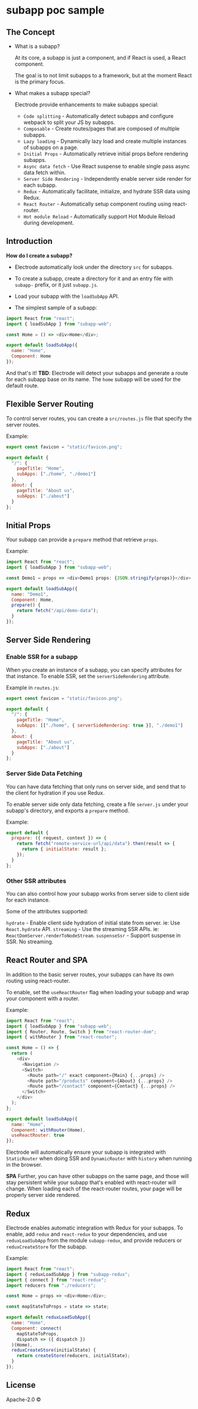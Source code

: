 # subapp poc sample

## The Concept

- What is a subapp?

  At its core, a subapp is just a component, and if React is used, a React component.

  The goal is to not limit subapps to a framework, but at the moment React is the primary focus.

- What makes a subapp special?

  Electrode provide enhancements to make subapps special:

  - `Code splitting` - Automatically detect subapps and configure webpack to split your JS by subapps.
  - `Composable` - Create routes/pages that are composed of multiple subapps.
  - `Lazy loading` - Dynamically lazy load and create multiple instances of subapps on a page.
  - `Initial Props` - Automatically retrieve initial props before rendering subapps.
  - `Async data fetch` - Use React suspense to enable single pass async data fetch within.
  - `Server Side Rendering` - Independently enable server side render for each subapp.
  - `Redux` - Automatically facilitate, initialize, and hydrate SSR data using Redux.
  - `React Router` - Automatically setup component routing using react-router.
  - `Hot module Reload` - Automatically support Hot Module Reload during development.

## Introduction

**How do I create a subapp?**

- Electrode automatically look under the directory `src` for subapps.
- To create a subapp, create a directory for it and an entry file with `subapp-` prefix, or it just `subapp.js`.
- Load your subapp with the `loadSubApp` API.

- The simplest sample of a subapp:

```js
import React from "react";
import { loadSubApp } from "subapp-web";

const Home = () => <div>Home</div>;

export default loadSubApp({
  name: "Home",
  Component: Home
});
```

And that's it! **TBD**: Electrode will detect your subapps and generate a route for each subapp base on its name. The `home` subapp will be used for the default route.

## Flexible Server Routing

To control server routes, you can create a `src/routes.js` file that specify the server routes.

Example:

```js
export const favicon = "static/favicon.png";

export default {
  "/": {
    pageTitle: "Home",
    subApps: ["./home", "./demo1"]
  },
  about: {
    pageTitle: "About us",
    subApps: ["./about"]
  }
};
```

## Initial Props

Your subapp can provide a `prepare` method that retrieve `props`.

Example:

```js
import React from "react";
import { loadSubApp } from "subapp-web";

const Demo1 = props => <div>Demo1 props: {JSON.stringify(props)}</div>;

export default loadSubApp({
  name: "Demo1",
  Component: Home,
  prepare() {
    return fetch("/api/demo-data");
  }
});
```

## Server Side Rendering

### Enable SSR for a subapp

When you create an instance of a subapp, you can specify attributes for that instance. To enable SSR, set the `serverSideRendering` attribute.

Example in `routes.js`:

```js
export const favicon = "static/favicon.png";

export default {
  "/": {
    pageTitle: "Home",
    subApps: [["./home", { serverSideRendering: true }], "./demo1"]
  },
  about: {
    pageTitle: "About us",
    subApps: ["./about"]
  }
};
```

### Server Side Data Fetching

You can have data fetching that only runs on server side, and send that to the client for hydration if you use Redux.

To enable server side only data fetching, create a file `server.js` under your subapp's directory, and exports a `prepare` method.

Example:

```js
export default {
  prepare: ({ request, context }) => {
    return fetch("remote-service-url/api/data").then(result => {
      return { initialState: result };
    });
  }
};
```

### Other SSR attributes

You can also control how your subapp works from server side to client side for each instance.

Some of the attributes supported:

`hydrate` - Enable client side hydration of initial state from server. ie: Use `React.hydrate` API.
`streaming` - Use the streaming SSR APIs. ie: `ReactDomServer.renderToNodeStream`.
`suspenseSsr` - Support suspense in SSR. No streaming.

## React Router and SPA

In addition to the basic server routes, your subapps can have its own routing using react-router.

To enable, set the `useReactRouter` flag when loading your subapp and wrap your component with a router.

Example:

```js
import React from "react";
import { loadSubApp } from "subapp-web";
import { Router, Route, Switch } from "react-router-dom";
import { withRouter } from "react-router";

const Home = () => {
  return (
    <div>
      <Navigation />
      <Switch>
        <Route path="/" exact component={Main} {...props} />
        <Route path="/products" component={About} {...props} />
        <Route path="/contact" component={Contact} {...props} />
      </Switch>
    </div>
  );
};

export default loadSubApp({
  name: "Home",
  Component: withRouter(Home),
  useReactRouter: true
});
```

Electrode will automatically ensure your subapp is integrated with `StaticRouter` when doing SSR and `DynamicRouter` with `history` when running in the browser.

**SPA** Further, you can have other subapps on the same page, and those will stay persistent while your subapp that's enabled with react-router will change. When loading each of the react-router routes, your page will be properly server side rendered.

## Redux

Electrode enables automatic integration with Redux for your subapps. To enable, add `redux` and `react-redux` to your dependencies, and use `reduxLoadSubApp` from the module `subapp-redux`, and provide reducers or `reduxCreateStore` for the subapp.

Example:

```js
import React from "react";
import { reduxLoadSubApp } from "subapp-redux";
import { connect } from "react-redux";
import reducers from "./reducers";

const Home = props => <div>Home</div>;

const mapStateToProps = state => state;

export default reduxLoadSubApp({
  name: "Home",
  Component: connect(
    mapStateToProps,
    dispatch => ({ dispatch })
  )(Home),
  reduxCreateStore(initialState) {
    return createStore(reducers, initialState);
  }
});
```

## License

Apache-2.0 ©
